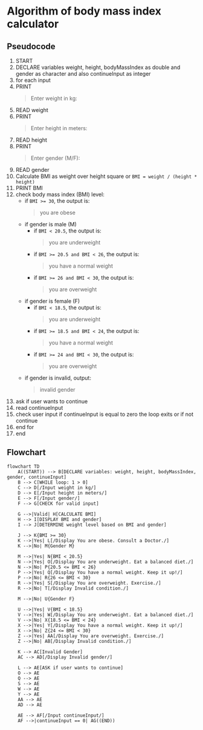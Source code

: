 # Algorithm of body mass index calculator
## Pseudocode

1. START
2. DECLARE variables weight, height, bodyMassIndex as double and gender as character and also continueInput as integer
3. for each input
4. PRINT 
   > Enter weight in kg:
5. READ weight
6. PRINT
   > Enter height in meters:
7. READ height
8. PRINT 
   > Enter gender (M/F):
9. READ gender
10. Calculate BMI as weight over height square or `BMI = weight / (height * height)`
11. PRINT BMI 
12. check body mass index (BMI) level:
    * if `BMI >= 30`, the output is:
      > you are obese
    * if gender is male (M) 
      - if `BMI < 20.5`, the output is:
        > you are underweight
      - if `BMI >= 20.5 and BMI < 26`, the output is:
        > you have a normal weight 
      - if `BMI >= 26 and BMI < 30`, the output is:
        > you are overweight
    * if gender is female (F) 
      - if `BMI < 18.5`, the output is:
        > you are underweight
      - if `BMI >= 18.5 and BMI < 24`, the output is:
        > you have a normal weight 
      - if `BMI >= 24 and BMI < 30`, the output is:
        > you are overweight  
    * if gender is invalid, output:
      > invalid gender
13. ask if user wants to continue
14. read continueInput
15. check user input if continueInput is equal to zero the loop exits or if not continue
16. end for
17. end



## Flowchart

``` mermaid
flowchart TD  
    A((START)) --> B[DECLARE variables: weight, height, bodyMassIndex, gender, continueInput]  
    B --> C[WHILE loop: 1 > 0]  
    C --> D[/Input weight in kg/]  
    D --> E[/Input height in meters/]  
    E --> F[/Input gender/]  
    F --> G[CHECK for valid input]  
    
    G -->|Valid| H[CALCULATE BMI]  
    H --> I[DISPLAY BMI and gender]  
    I --> J[DETERMINE weight level based on BMI and gender]  
    
    J --> K{BMI >= 30}  
    K -->|Yes| L[/Display You are obese. Consult a Doctor./]  
    K -->|No| M{Gender M}  
    
    M -->|Yes| N{BMI < 20.5}  
    N -->|Yes| O[/Display You are underweight. Eat a balanced diet./]  
    N -->|No| P{20.5 <= BMI < 26}  
    P -->|Yes| Q[/Display You have a normal weight. Keep it up!/]  
    P -->|No| R{26 <= BMI < 30}  
    R -->|Yes| S[/Display You are overweight. Exercise./]  
    R -->|No| T[/Display Invalid condition./]  
    
    M -->|No| U{Gender F}  
    
    U -->|Yes| V{BMI < 18.5}  
    V -->|Yes| W[/Display You are underweight. Eat a balanced diet./]  
    V -->|No| X{18.5 <= BMI < 24}  
    X -->|Yes| Y[/Display You have a normal weight. Keep it up!/]  
    X -->|No| Z{24 <= BMI < 30}  
    Z -->|Yes| AA[/Display You are overweight. Exercise./]  
    Z -->|No| AB[/Display Invalid condition./]  
    
    K --> AC[Invalid Gender]  
    AC --> AD[/Display Invalid gender/]  
    
    L --> AE[ASK if user wants to continue]  
    O --> AE  
    Q --> AE  
    S --> AE  
    W --> AE  
    Y --> AE  
    AA --> AE  
    AD --> AE  
    
    AE --> AF[/Input continueInput/]  
    AF -->|continueInput == 0| AG((END))
    
